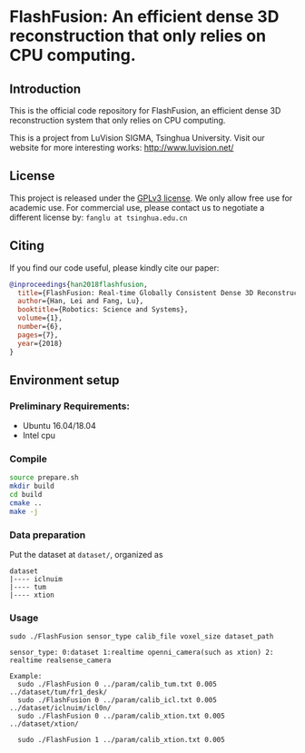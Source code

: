 # FlashFusion: An efficient dense 3D reconstruction that only relies on CPU computing.

## Introduction
This is the official code repository for FlashFusion, an efficient dense 3D reconstruction system that only relies on CPU computing.

This is a project from LuVision SIGMA, Tsinghua University. Visit our website for more interesting works: http://www.luvision.net/

## License
This project is released under the [GPLv3 license](LICENSE). We only allow free use for academic use. For commercial use, please contact us to negotiate a different license by: `fanglu at tsinghua.edu.cn`

## Citing

If you find our code useful, please kindly cite our paper:

```bibtex
@inproceedings{han2018flashfusion,
  title={FlashFusion: Real-time Globally Consistent Dense 3D Reconstruction using CPU Computing.},
  author={Han, Lei and Fang, Lu},
  booktitle={Robotics: Science and Systems},
  volume={1},
  number={6},
  pages={7},
  year={2018}
}
```

## Environment setup

### Preliminary Requirements:
* Ubuntu 16.04/18.04
* Intel cpu 

### Compile
```bash
source prepare.sh
mkdir build
cd build
cmake ..
make -j
```

### Data preparation

Put the dataset at `dataset/`, organized as 
```
dataset
|---- iclnuim
|---- tum
|---- xtion
```

### Usage 
```
sudo ./FlashFusion sensor_type calib_file voxel_size dataset_path

sensor_type: 0:dataset 1:realtime openni_camera(such as xtion) 2: realtime realsense_camera

Example:
  sudo ./FlashFusion 0 ../param/calib_tum.txt 0.005 ../dataset/tum/fr1_desk/
  sudo ./FlashFusion 0 ../param/calib_icl.txt 0.005 ../dataset/iclnuim/icl0n/
  sudo ./FlashFusion 0 ../param/calib_xtion.txt 0.005 ../dataset/xtion/

  sudo ./FlashFusion 1 ../param/calib_xtion.txt 0.005

```
